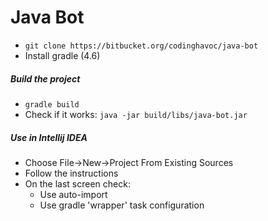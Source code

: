 # Java Bot #

* ``` git clone https://bitbucket.org/codinghavoc/java-bot ```
* Install gradle (4.6)

##### Build the project #####
* ``` gradle build ```
* Check if it works: ``` java -jar build/libs/java-bot.jar ```

##### Use in Intellij IDEA #####

* Choose File->New->Project From Existing Sources
* Follow the instructions
* On the last screen check:
    * Use auto-import
    * Use gradle 'wrapper' task configuration